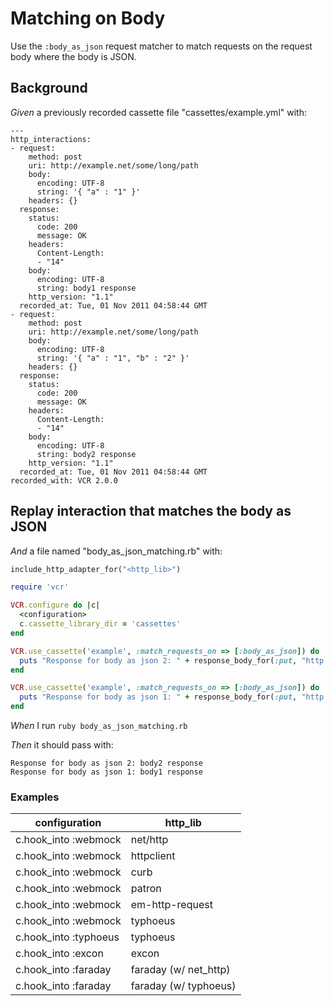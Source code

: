 # Matching on Body

Use the `:body_as_json` request matcher to match requests on the request body where the body is JSON.

## Background

_Given_ a previously recorded cassette file "cassettes/example.yml" with:

```
---
http_interactions:
- request:
    method: post
    uri: http://example.net/some/long/path
    body:
      encoding: UTF-8
      string: '{ "a" : "1" }'
    headers: {}
  response:
    status:
      code: 200
      message: OK
    headers:
      Content-Length:
      - "14"
    body:
      encoding: UTF-8
      string: body1 response
    http_version: "1.1"
  recorded_at: Tue, 01 Nov 2011 04:58:44 GMT
- request:
    method: post
    uri: http://example.net/some/long/path
    body:
      encoding: UTF-8
      string: '{ "a" : "1", "b" : "2" }'
    headers: {}
  response:
    status:
      code: 200
      message: OK
    headers:
      Content-Length:
      - "14"
    body:
      encoding: UTF-8
      string: body2 response
    http_version: "1.1"
  recorded_at: Tue, 01 Nov 2011 04:58:44 GMT
recorded_with: VCR 2.0.0
```

## Replay interaction that matches the body as JSON

_And_ a file named "body_as_json_matching.rb" with:

```ruby
include_http_adapter_for("<http_lib>")

require 'vcr'

VCR.configure do |c|
  <configuration>
  c.cassette_library_dir = 'cassettes'
end

VCR.use_cassette('example', :match_requests_on => [:body_as_json]) do
  puts "Response for body as json 2: " + response_body_for(:put, "http://example.com/", '{ "a" : "1", "b" : "2" }')
end

VCR.use_cassette('example', :match_requests_on => [:body_as_json]) do
  puts "Response for body as json 1: " + response_body_for(:put, "http://example.com/", '{ "a" : "1" }')
end
```

_When_ I run `ruby body_as_json_matching.rb`

_Then_ it should pass with:

```
Response for body as json 2: body2 response
Response for body as json 1: body1 response
```

### Examples

| configuration         | http_lib              |
|-----------------------|-----------------------|
| c.hook_into :webmock  | net/http              |
| c.hook_into :webmock  | httpclient            |
| c.hook_into :webmock  | curb                  |
| c.hook_into :webmock  | patron                |
| c.hook_into :webmock  | em-http-request       |
| c.hook_into :webmock  | typhoeus              |
| c.hook_into :typhoeus | typhoeus              |
| c.hook_into :excon    | excon                 |
| c.hook_into :faraday  | faraday (w/ net_http) |
| c.hook_into :faraday  | faraday (w/ typhoeus) |
